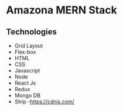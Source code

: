 # Amazona MERN Stack

## Technologies

- Grid Layout
- Flex-box
- HTML
- CSS
- Javascript
- Node
- React Js
- Redux
- Mongo DB
- Strip
-https://cdnjs.com/

